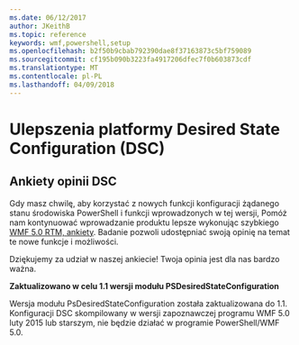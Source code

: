 ```yaml
---
ms.date: 06/12/2017
author: JKeithB
ms.topic: reference
keywords: wmf,powershell,setup
ms.openlocfilehash: b2f50b9cbab792390dae8f37163873c5bf759089
ms.sourcegitcommit: cf195b090b3223fa4917206dfec7f0b603873cdf
ms.translationtype: MT
ms.contentlocale: pl-PL
ms.lasthandoff: 04/09/2018
---
```

# <a name="improvements-in-desired-state-configuration-dsc"></a>Ulepszenia platformy Desired State Configuration (DSC)

## <a name="dsc-feedback-survey"></a>Ankiety opinii DSC

Gdy masz chwilę, aby korzystać z nowych funkcji konfiguracji żądanego stanu środowiska PowerShell i funkcji wprowadzonych w tej wersji, Pomóż nam kontynuować wprowadzanie produktu lepsze wykonując szybkiego [WMF 5.0 RTM, ankiety](https://www.surveymonkey.com/r/SGLQM5W). Badanie pozwoli udostępniać swoją opinię na temat te nowe funkcje i możliwości.

Dziękujemy za udział w naszej ankiecie! Twoja opinia jest dla nas bardzo ważna.

**Zaktualizowano w celu 1.1 wersji modułu PSDesiredStateConfiguration**

Wersja modułu PsDesiredStateConfiguration została zaktualizowana do 1.1. Konfiguracji DSC skompilowany w wersji zapoznawczej programu WMF 5.0 luty 2015 lub starszym, nie będzie działać w programie PowerShell/WMF 5.0.